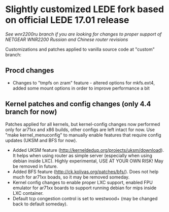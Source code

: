 # Slightly customized LEDE fork based on official LEDE 17.01 release

_See wnr2200ru branch if you are looking for changes to proper support of NETGEAR WNR2200 Russian and Chinese router revisions_

Customizations and patches applied to vanilla source code at "custom" branch:

## Procd changes

* Changes to "tmpfs on zram" feature - altered options for mkfs.ext4, added some mount options in order to improve performance a bit

## Kernel patches and config changes (only 4.4 branch for now)

Patches applied for all kernels, but kernel-config changes now performed only for ar71xx and x86 builds,
other configs are left intact for now. Use "make kernel_menuconfig" to manually enable features that require config updates (UKSM and BFS for now).

* Added UKSM feature (http://kerneldedup.org/projects/uksm/download).
  It helps when using router as simple server (especially when using debian inside LXC). Highly experimental, USE AT YOUR OWN RISK! May be removed in future.
* Added BFS feature (http://ck.kolivas.org/patches/bfs/). Does not help much for ar71xx boads, so it may be removed someday.
* Kernel config changes to enable proper LXC support, enabled FPU emulator for ar71xx boards to support running debian for mips inside LXC container.
* Default tcp congestion control is set to westwood+ (may be changed back to default someday).
